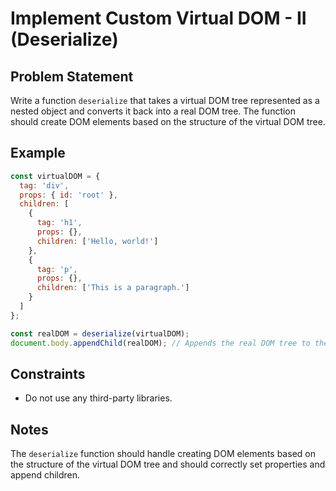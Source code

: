 # Implement Custom Virtual DOM - II (Deserialize)

## Problem Statement
Write a function `deserialize` that takes a virtual DOM tree represented as a nested object and converts it back into a real DOM tree. The function should create DOM elements based on the structure of the virtual DOM tree.

## Example
```javascript
const virtualDOM = {
  tag: 'div',
  props: { id: 'root' },
  children: [
    {
      tag: 'h1',
      props: {},
      children: ['Hello, world!']
    },
    {
      tag: 'p',
      props: {},
      children: ['This is a paragraph.']
    }
  ]
};

const realDOM = deserialize(virtualDOM);
document.body.appendChild(realDOM); // Appends the real DOM tree to the document body
```
## Constraints
  - Do not use any third-party libraries.

## Notes
The `deserialize` function should handle creating DOM elements based on the structure of the virtual DOM tree and should correctly set properties and append children.